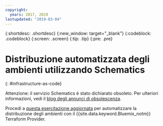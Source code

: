 ```yaml
---
copyright:
  years: 2017, 2019
lastupdated: "2019-03-04"
---
```


{:shortdesc: .shortdesc}
{:new_window: target="_blank"}
{:codeblock: .codeblock}
{:screen: .screen}
{:tip: .tip}
{:pre: .pre}

# Distribuzione automatizzata degli ambienti utilizzando Schematics
{: #infrastructure-as-code}

Attenzione: il servizio Schematics è stato dichiarato obsoleto. Per ulteriori informazioni, vedi il [blog degli annunci di obsolescenza](https://www.ibm.com/blogs/bluemix/2018/03/retirement-ibm-cloud-schematics/).

Procedi a [questa esercitazione aggiornata](https://{DomainName}/docs/tutorials?topic=solution-tutorials-infrastructure-as-code-terraform#infrastructure-as-code-terraform) per automatizzare la distribuzione degli ambienti con il {{site.data.keyword.Bluemix_notm}} Terraform Provider.
